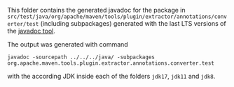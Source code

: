 This folder contains the generated javadoc for the package in `src/test/java/org/apache/maven/tools/plugin/extractor/annotations/converter/test` (including subpackages)
generated with the last LTS versions of the [javadoc tool](https://docs.oracle.com/en/java/javase/17/docs/specs/man/javadoc.html).

The output was generated with command

```
javadoc -sourcepath ../../../java/ -subpackages org.apache.maven.tools.plugin.extractor.annotations.converter.test
```

with the according JDK inside each of the folders `jdk17`, `jdk11` and `jdk8`.